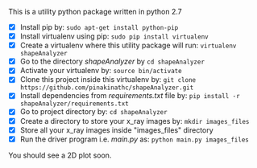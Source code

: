 This is a utility python package written in python 2.7

- [x] Install pip by: `sudo apt-get install python-pip`
- [x] Install virtualenv using pip: `sudo pip install virtualenv`
- [x] Create a virtualenv where this utility package will run: `virtualenv shapeAnalyzer`
- [x] Go to the directory *shapeAnalyzer* by `cd shapeAnalyzer`
- [x] Activate your virtualenv by: `source bin/activate`
- [x] Clone this project inside this virtualenv by: `git clone https://github.com/pinakinathc/shapeAnalyzer.git`
- [x] Install dependencies from *requirements.txt* file by: `pip install -r shapeAnalyzer/requirements.txt`
- [x] Go to project directory by: `cd shapeAnalyzer`
- [x] Create a directory to store your x_ray images by: `mkdir images_files`
- [x] Store all your x_ray images inside "images_files" directory
- [x] Run the driver program i.e. *main.py* as: `python main.py images_files`

You should see a 2D plot soon.
